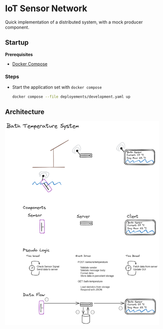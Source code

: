 # IoT Sensor Network

Quick implementation of a distributed system, with a mock producer component.

## Startup

**Prerequisites**
- [Docker Compose](https://docs.docker.com/compose/)

### Steps

- Start the application set with `docker compose`

    ```sh
    docker compose --file deployements/development.yaml up
    ```

## Architecture

![bath overwatch architecture](documentation/images/bath-overwatch-architecture-draft-2024-06-06.png)
